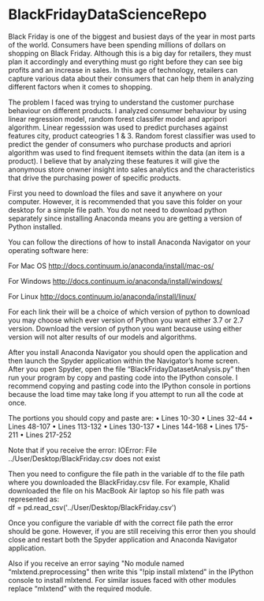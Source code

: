 # BlackFridayDataScienceRepo

Black Friday is one of the biggest and busiest days of the year in most parts of the world.
Consumers have been spending millions of dollars on shopping on Black Friday. Although this 
is a big day for retailers, they must plan it accordingly and everything must go right before they
can see big profits and an increase in sales. In this age of technology, retailers can capture
various data about their consumers that can help them in analyzing different factors when it
comes to shopping.

The problem I faced was trying to understand the customer purchase behaviour on different
products. I analyzed consumer behaviour by using linear regression model, random forest classifer model 
and apripori algorithm. Linear regesssion was used to predict purchases against features city, product cateogries 1 & 3. 
Random forest classifier was used to predict the gender of consumers who purchase products and apriori algorithm was used
to find frequent itemsets within the data (an item is a product).
I believe that by analyzing these features it will give the anonymous store onwner insight into sales
analytics and the characteristics that drive the purchasing power of specific products.


First you need to download the files and save it anywhere on your computer. However, 
it is recommended that you save this folder on your desktop for a simple file path. You do not need to download 
python separately since installing Anaconda means you are getting a version of Python installed.

You can follow the directions of how to install Anaconda Navigator on your operating software here:

For Mac OS http://docs.continuum.io/anaconda/install/mac-os/

For Windows http://docs.continuum.io/anaconda/install/windows/

For Linux http://docs.continuum.io/anaconda/install/linux/


For each link their will be a choice of which version of python to download you may choose which ever version 
of Python you want either 3.7 or 2.7 version. Download the version of python you want because using either version 
will not alter results of our models and algorithms.

After you install Anaconda Navigator you should open the application and then launch the Spyder application 
within the Navigator’s home screen. After you open Spyder, open the file “BlackFridayDatasetAnalysis.py” then run your program by copy and pasting code into the IPython console. 
I recommend copying and pasting code into the IPython console in portions because the load time may 
take long if you attempt to run all the code at once. 

The portions you should copy and paste are:
•	Lines 10-30
•	Lines 32-44
•	Lines 48-107
•	Lines 113-132
•	Lines 130-137
•	Lines 144-168
•	Lines 175-211
•	Lines 217-252

Note that if you receive the error:
IOError: File ../User/Desktop/BlackFriday.csv does not exist

Then you need to configure the file path in the variable df to the file path where you downloaded 
the BlackFriday.csv file. For example, Khalid downloaded the file on his MacBook Air laptop so his file path was represented as:  
df = pd.read_csv('../User/Desktop/BlackFriday.csv')

Once you configure the variable df with the correct file path the error should be gone. However, 
if you are still receiving this error then you should close and restart both the Spyder application 
and Anaconda Navigator application.

Also if you receive an error saying "No module named “mlxtend.preprocessing" then write 
this "!pip install mlxtend" in the IPython console to install mlxtend. For similar issues faced with 
other modules replace “mlxtend” with the required module.

